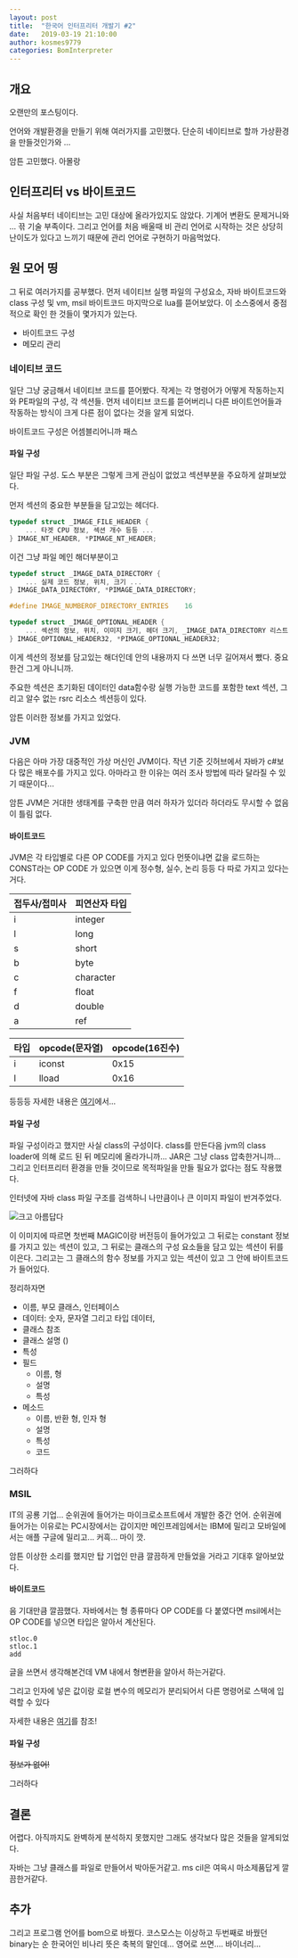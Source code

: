 ```yaml
---
layout: post
title:  "한국어 인터프리터 개발기 #2"
date:   2019-03-19 21:10:00
author: kosmes9779
categories: BomInterpreter
---
```


## 개요

오랜만의 포스팅이다.

언어와 개발환경을 만들기 위해 여러가지를 고민했다. 단순히 네이티브로 할까 가상환경을 만들것인가와 ...

암튼 고민했다. 아몰랑


## 인터프리터 vs 바이트코드

사실 처음부터 네이티브는 고민 대상에 올라가있지도 않았다. 기계어 변환도 문제거니와 ... 끆 기술 부족이다. 그리고 언어를 처음 배울때 비 관리 언어로 시작하는 것은 상당히 난이도가 있다고 느끼기 때문에 관리 언어로 구현하기 마음먹었다.


## 원 모어 띵

그 뒤로 여러가지를 공부했다. 먼저 네이티브 실행 파일의 구성요소, 자바 바이트코드와 class 구성 및 vm, msil 바이트코드 마지막으로 lua를 뜯어보았다. 이 소스중에서 중점적으로 확인 한 것들이 몇가지가 있는다.

 * 바이트코드 구성
 * 메모리 관리

### 네이티브 코드

일단 그냥 궁금해서 네이티브 코드를 뜯어봤다. 작게는 각 명령어가 어떻게 작동하는지와 PE파일의 구성, 각 섹션들. 먼저 네이티브 코드를 뜯어버리니 다른 바이트언어들과 작동하는 방식이 크게 다른 점이 없다는 것을 알게 되었다.

바이트코드 구성은 어셈블리어니까 패스

#### 파일 구성

일단 파일 구성. 도스 부분은 그렇게 크게 관심이 없었고 섹션부분을 주요하게 살펴보았다. 

먼저 섹션의 중요한 부분들을 담고있는 헤더다.

```C
typedef struct _IMAGE_FILE_HEADER {
    ... 타겟 CPU 정보, 섹션 개수 등등 ...
} IMAGE_NT_HEADER, *PIMAGE_NT_HEADER;
```

이건 그냥 파일 메인 해더부분이고

```C
typedef struct _IMAGE_DATA_DIRECTORY {
    ... 실제 코드 정보, 위치, 크기 ...
} IMAGE_DATA_DIRECTORY, *PIMAGE_DATA_DIRECTORY;

#define IMAGE_NUMBEROF_DIRECTORY_ENTRIES    16

typedef struct _IMAGE_OPTIONAL_HEADER {
    ... 섹션의 정보, 위치, 이미지 크기, 헤더 크기, _IMAGE_DATA_DIRECTORY 리스트 ...
} IMAGE_OPTIONAL_HEADER32, *PIMAGE_OPTIONAL_HEADER32;
```

이게 섹션의 정보를 담고있는 해더인데 안의 내용까지 다 쓰면 너무 길어져서 뺐다. 중요한건 그게 아니니까.

주요한 섹션은 초기화된 데이터인 data함수랑 실행 가능한 코드를 포함한 text 섹션, 그리고 알수 없는 rsrc 리소스 섹션등이 있다.

암튼 이러한 정보를 가지고 있었다.


### JVM

다음은 아마 가장 대중적인 가상 머신인 JVM이다. 작년 기준 깃허브에서 자바가 c#보다 많은 배포수를 가지고 있다. 아마라고 한 이유는 여러 조사 방법에 따라 달라질 수 있기 때문이다...

암튼 JVM은 거대한 생태계를 구축한 만큼 여러 하자가 있더라 하더라도 무시할 수 없음이 틀림 없다. 


#### 바이트코드

JVM은 각 타입별로 다른 OP CODE를 가지고 있다 먼뜻이냐면 값을 로드하는 CONST라는 OP CODE 가 있으면 이게 정수형, 실수, 논리 등등 다 따로 가지고 있다는 거다.

|접두사/접미사|피연산자 타입|
|-|-|
|i|integer|
|l|long|
|s|short|
|b|byte|
|c|character|
|f|float|
|d|double|
|a|ref|

|타입|opcode(문자열)|opcode(16진수)|
|-|-|-|
|i|iconst|0x15|
|l|lload|0x16|

등등등 자세한 내용은 [여기](https://en.wikipedia.org/wiki/Java_bytecode_instruction_listings)에서...


#### 파일 구성

파일 구성이라고 했지만 사실 class의 구성이다. class를 만든다음 jvm의 class loader에 의해 로드 된 뒤 메모리에 올라가니까... JAR은 그냥 class 압축한거니까... 그리고 인터프리터 환경을 만들 것이므로 목적파일을 만들 필요가 없다는 점도 작용했다.

인터넷에 자바 class 파일 구조를 검색하니 나만큼이나 큰 이미지 파일이 반겨주었다.

![크고 아름답다](https://i.imgur.com/oDfhZFZ.png)

이 이미지에 따르면 첫번째 MAGIC이랑 버전등이 들어가있고 그 뒤로는 constant 정보를 가지고 있는 섹션이 있고, 그 뒤로는 클래스의 구성 요소들을 담고 있는 섹션이 뒤를 이은다. 그리고는 그 클래스의 함수 정보를 가지고 있는 섹션이 있고 그 안에 바이트코드가 들어있다.

정리하자면 
 * 이름, 부모 클래스, 인터페이스
 * 데이터: 숫자, 문자열 그리고 타입 데이터,
 * 클래스 참조
 * 클래스 설명 ()
 * 특성
 * 필드
    * 이름, 형
    * 설명
    * 특성
 * 메소드
    * 이름, 반환 형, 인자 형
    * 설명
    * 특성
    * 코드
 

그러하다

### MSIL

IT의 공룡 기업... 순위권에 들어가는 마이크로소프트에서 개발한 중간 언어. 순위권에 들어가는 이유로는 PC시장에서는 갑이지만 메인프레임에서는 IBM에 밀리고 모바일에서는 애플 구글에 밀리고... 커흑... 마이 깟.

암튼 이상한 소리를 했지만 탑 기업인 만큼 깔끔하게 만들었을 거라고 기대후 알아보았다.

#### 바이트코드

음 기대만큼 깔끔했다. 자바에서는 형 종류마다 OP CODE를 다 붙였다면 msil에서는 OP CODE를 넣으면 타입은 알아서 계산된다.

```
stloc.0
stloc.1
add
```

글을 쓰면서 생각해본건데 VM 내에서 형변환을 알아서 하는거같다.

그리고 인자에 넣은 값이랑 로컬 변수의 메모리가 분리되어서 다른 명령어로 스택에 입력할 수 있다

자세한 내용은 [여기](https://docs.microsoft.com/ko-kr/dotnet/api/system.reflection.emit.opcodes.stloc?view=netframework-4.7.2)를 참조!


#### 파일 구성

~~정보가 없어!~~


그러하다

## 결론

어렵다. 아직까지도 완벽하게 분석하지 못했지만 그래도 생각보다 많은 것들을 알게되었다.

자바는 그냥 클래스를 파일로 만들어서 박아둔거같고. ms cil은 여윽시 마소제품답게 깔끔한거같다.

## 추가

그리고 프로그램 언어를 bom으로 바꿨다. 코스모스는 이상하고 두번째로 바꿨던 binary는 순 한국어인 비나리 뜻은 축복의 말인데... 영어로 쓰면.... 바이너리...
